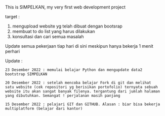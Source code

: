 This is SIMPELKAN, my very first web development project



target :
  1. mengupload website yg telah dibuat dengan bootsrap
  2. membuat to do list yang harus dilakukan
  3. konsultasi dan cari semua masalah
  
Update semua pekerjaan tiap hari di sini meskipun hanya bekerja 1 menit perhari

Update : 
    
    23 Desember 2022 : memulai belajar Python dan mengupdate data2 bootstrap SIMPELKAN 
    
    20 Desember 2022 : setelah mencoba belajar Fork di git dan melihat satu website (cek repositori yg berisikan portofolio) ternyata sebuah website itu akan sangat banyak filenya. tergantung dari jumlah halaman yang dibutuhkan. Semangat ! perjalanan masih panjang
    
    15 Desember 2022 : pelajari GIT dan GITHUB. Alasan : biar bisa bekerja multiplatform (belajar dari kantor)

